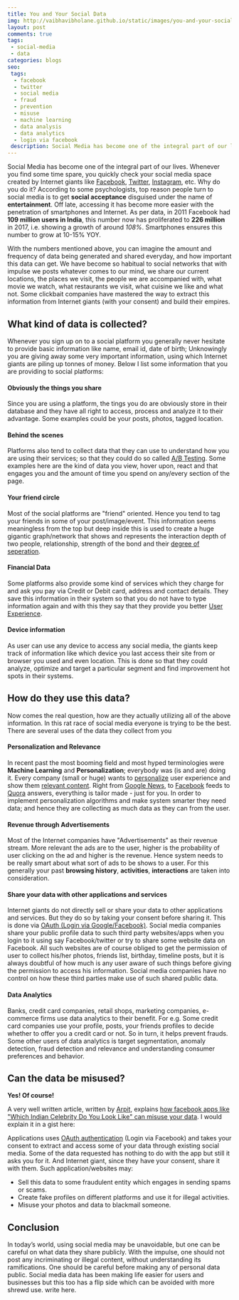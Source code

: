 ```yaml
---
title: You and Your Social Data
img: http://vaibhavibholane.github.io/static/images/you-and-your-social-data/you-and-your-social-data.jpg
layout: post
comments: true
tags:
 - social-media
 - data
categories: blogs
seo:
 tags:
  - facebook
  - twitter
  - social media
  - fraud
  - prevention
  - misuse
  - machine learning
  - data analysis
  - data analytics
  - login via facebook
 description: Social Media has become one of the integral part of our lives. Whenever you find some time spare, you quickly check your social media space created by Internet giants like Facebook, Twitter, Instagram, etc. Why do you do it? According to some psychologists, top reason people turn to social media is to get social acceptance disguised under the name of entertainment.
---
```


Social Media has become one of the integral part of our lives. Whenever you find some time spare, you quickly check your social media space created by Internet giants like [Facebook](https://facebook.com), [Twitter](https://twitter.com), [Instagram](https://instagram.com), etc. Why do you do it? According to some psychologists, top reason people turn to social media is to get **social acceptance** disguised under the name of **entertainment**. Off late, accessing it has become more easier with the penetration of smartphones and Internet. As per data, in 2011 Facebook had **109 million users in India**, this number now has proliferated to **226 million** in 2017, i.e. showing a growth of around _108%_. Smartphones ensures this number to grow at 10-15% YOY.

With the numbers mentioned above, you can imagine the amount and frequency of data being generated and shared everyday, and how important this data can get. We have become so habitual to social networks that with impulse we posts whatever comes to our mind, we share our current locations, the places we visit, the people we are accompanied with, what movie we watch, what restaurants we visit, what cuisine we like and what not. Some clickbait companies have mastered the way to extract this information from Internet giants (with your consent) and build their empires.

## What kind of data is collected?
Whenever you sign up on to a social platform you generally never hesitate to provide basic information like name, email id, date of birth; Unknowingly you are giving away some very important information, using which Internet giants are piling up tonnes of money. Below I list some information that you are providing to social platforms:

#### Obviously the things you share
Since you are using a platform, the tings you do are obviously store in their database and they have all right to access, process and analyze it to their advantage. Some examples could be your posts, photos, tagged location.

#### Behind the scenes
Platforms also tend to collect data that they can use to understand how you are using their services; so that they could do so called [A/B Testing](https://en.wikipedia.org/wiki/A/B_testing). Some examples here are the kind of data you view, hover upon, react and that engages you and the amount of time you spend on any/every section of the page.

#### Your friend circle
Most of the social platforms are "friend" oriented. Hence you tend to tag your friends in some of your post/image/event. This information seems meaningless from the top but deep inside this is used to create a huge gigantic graph/network that shows and represents the interaction depth of two people, relationship, strength of the bond and their [degree of seperation](https://en.wikipedia.org/wiki/Six_degrees_of_separation).

#### Financial Data
Some platforms also provide some kind of services which they charge for and ask you pay via Credit or Debit card, address and contact details. They save this information in their system so that you do not have to type information again and with this they say that they provide you better [User Experience](https://en.wikipedia.org/wiki/User_experience).

#### Device information
As user can use any device to access any social media, the giants keep track of information like which device you last access their site from or browser you used and even location. This is done so that they could analyze, optimize and target a particular segment and find improvement hot spots in their systems.

## How do they use this data?
Now comes the real question, how are they actually utilizing all of the above information. In this rat race of social media everyone is trying to be the best. There are several uses of the data they collect from you

#### Personalization and Relevance
In recent past the most booming field and most hyped terminologies were **Machine Learning** and **Personalization**; everybody was (is and are) doing it. Every company (small or huge) wants to [personalize](https://en.wikipedia.org/wiki/Personalization) user experience and show them [relevant content](https://relevantor.wordpress.com/2012/02/02/what-is-relevant-content-anyway/). Right from [Google News](https://news.google.com), to [Facebook](https://facebook.com) feeds to [Quora](https://quora.com) answers, everything is tailor made - just for you. In order to implement personalization algorithms and make system smarter they need data; and hence they are collecting as much data as they can from the user.

#### Revenue through Advertisements
Most of the Internet companies have "Advertisements" as their revenue stream. More relevant the ads are to the user, higher is the probability of user clicking on the ad and higher is the revenue. Hence system needs to be really smart about what sort of ads to be shows to a user. For this generally your past **browsing history**, **activities**, **interactions** are taken into consideration.

#### Share your data with other applications and services
Internet giants do not directly sell or share your data to other applications and services. But they do so by taking your consent before sharing it. This is done via [OAuth (Login via Google/Facebook)](https://en.wikipedia.org/wiki/OAuth). Social media companies share your public profile data to such third party websites/apps when you login to it using say Facebook/twitter or try to share some website data on Facebook. All such websites are of course obliged to get the permission of user to collect his/her photos, friends list, birthday, timeline posts, but it is always doubtful of how much is any user aware of such things before giving the permission to access his information. Social media companies have no control on how these third parties make use of such shared public data.

#### Data Analytics
Banks, credit card companies, retail shops, marketing companies, e-commerce firms use data analytics to their benefit. For e.g. Some credit card companies use your profile, posts, your friends profiles to decide whether to offer you a credit card or not. So in turn, it helps prevent frauds. Some other users of data analytics is target segmentation, anomaly detection, fraud detection and relevance and understanding consumer preferences and behavior.

## Can the data be misused?
**Yes! Of course!**

A very well written article, written by [Arpit](http://arpitbhayani.me), explains [how facebook apps like "Which Indian Celebrity Do You Look Like" can misuse your data](http://arpitbhayani.me/blog/beware-of-which-indian-celebrity-do-you-look-like.html). I would explain it in a gist here:

Applications uses [OAuth authentication](https://en.wikipedia.org/wiki/OAuth) (Login via Facebook) and takes your consent to extract and access some of your data through existing social media. Some of the data requested has nothing to do with the app but still it asks you for it. And Internet giant, since they have your consent, share it with them. Such application/websites may:
 - Sell this data to some fraudulent entity which engages in sending spams or scams.
 - Create fake profiles on different platforms and use it for illegal activities.
 - Misuse your photos and data to blackmail someone.

## Conclusion
In today’s world, using social media may be unavoidable, but one can be careful on what data they share publicly. With the impulse, one should not post any incriminating or illegal content, without understanding its ramifications. One should be careful before making any of personal data public. Social media data has been making life easier for users and businesses but this too has a flip side which can be avoided with more shrewd use.
write here.
